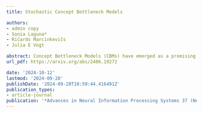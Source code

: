 ```yaml
---
title: Stochastic Concept Bottleneck Models

authors:
- admin copy
- Sonia Laguna*
- Ričards Marcinkevičs
- Julia E Vogt

abstract: Concept Bottleneck Models (CBMs) have emerged as a promising interpretable method whose final prediction is based on intermediate, human-understandable concepts rather than the raw input. Through time-consuming manual interventions, a user can correct wrongly predicted concept values to enhance the model's downstream performance. We propose Stochastic Concept Bottleneck Models (SCBMs), a novel approach that models concept dependencies. In SCBMs, a single-concept intervention affects all correlated concepts, thereby improving intervention effectiveness. Unlike previous approaches that model the concept relations via an autoregressive structure, we introduce an explicit, distributional parameterization that allows SCBMs to retain the CBMs' efficient training and inference procedure. Additionally, we leverage the parameterization to derive an effective intervention strategy based on the confidence region. We show empirically on synthetic tabular and natural image datasets that our approach improves intervention effectiveness significantly. Notably, we showcase the versatility and usability of SCBMs by examining a setting with CLIP-inferred concepts, alleviating the need for manual concept annotations. 
url_pdf: https://arxiv.org/abs/2406.19272

date: '2024-10-12'
lastmod: '2024-09-28'
publishDate: '2024-09-28T10:59:44.416491Z'
publication_types:
- article-journal
publication: '*Advances in Neural Information Processing Systems 37 (NeurIPS 2024)*'
---
```

